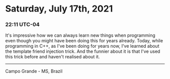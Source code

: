 # Saturday, July 17th, 2021

### 22:11 UTC-04

It's impressive how we can always learn new things when programming even though
you might have been doing this for years already. Today, while programming in C++,
as I've been doing for years now, I've learned about the template friend injection
trick. And the funnier about it is that I've used this trick before and haven't
realised about it.

---

Campo Grande - MS, Brazil
